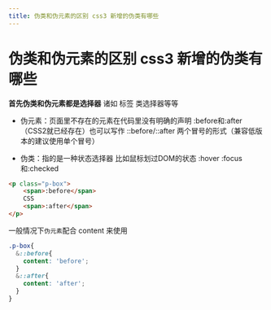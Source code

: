 ```yaml
---
title: 伪类和伪元素的区别 css3 新增的伪类有哪些
---
```


# 伪类和伪元素的区别 css3 新增的伪类有哪些 

**首先伪类和伪元素都是选择器** 诸如 标签 类选择器等等

 - 伪元素：页面里不存在的元素在代码里没有明确的声明 :before和:after（CSS2就已经存在）也可以写作 ::before/::after  两个冒号的形式（兼容低版本的建议使用单个冒号）

 - 伪类：指的是一种状态选择器 比如鼠标划过DOM的状态 :hover :focus和:checked


```html
<p class="p-box">
    <span>:before</span>
    CSS
    <span>:after</span>
</p>
```
一般情况下`伪元素`配合 content 来使用
```scss
.p-box{
  &::before{
    content: 'before';
  }
  &::after{
    content: 'after';
  }
}
```